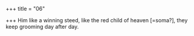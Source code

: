 +++
title = "06"

+++
Him like a winning steed, like the red child of heaven [=soma?],
they keep grooming day after day.